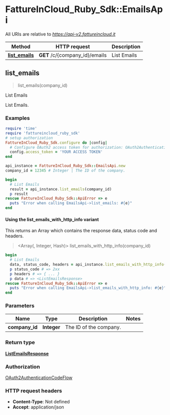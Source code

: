 # FattureInCloud_Ruby_Sdk::EmailsApi

All URIs are relative to *https://api-v2.fattureincloud.it*

| Method | HTTP request | Description |
| ------ | ------------ | ----------- |
| [**list_emails**](EmailsApi.md#list_emails) | **GET** /c/{company_id}/emails | List Emails |


## list_emails

> <ListEmailsResponse> list_emails(company_id)

List Emails

List Emails.

### Examples

```ruby
require 'time'
require 'fattureincloud_ruby_sdk'
# setup authorization
FattureInCloud_Ruby_Sdk.configure do |config|
  # Configure OAuth2 access token for authorization: OAuth2AuthenticationCodeFlow
  config.access_token = 'YOUR ACCESS TOKEN'
end

api_instance = FattureInCloud_Ruby_Sdk::EmailsApi.new
company_id = 12345 # Integer | The ID of the company.

begin
  # List Emails
  result = api_instance.list_emails(company_id)
  p result
rescue FattureInCloud_Ruby_Sdk::ApiError => e
  puts "Error when calling EmailsApi->list_emails: #{e}"
end
```

#### Using the list_emails_with_http_info variant

This returns an Array which contains the response data, status code and headers.

> <Array(<ListEmailsResponse>, Integer, Hash)> list_emails_with_http_info(company_id)

```ruby
begin
  # List Emails
  data, status_code, headers = api_instance.list_emails_with_http_info(company_id)
  p status_code # => 2xx
  p headers # => { ... }
  p data # => <ListEmailsResponse>
rescue FattureInCloud_Ruby_Sdk::ApiError => e
  puts "Error when calling EmailsApi->list_emails_with_http_info: #{e}"
end
```

### Parameters

| Name | Type | Description | Notes |
| ---- | ---- | ----------- | ----- |
| **company_id** | **Integer** | The ID of the company. |  |

### Return type

[**ListEmailsResponse**](ListEmailsResponse.md)

### Authorization

[OAuth2AuthenticationCodeFlow](../README.md#OAuth2AuthenticationCodeFlow)

### HTTP request headers

- **Content-Type**: Not defined
- **Accept**: application/json

